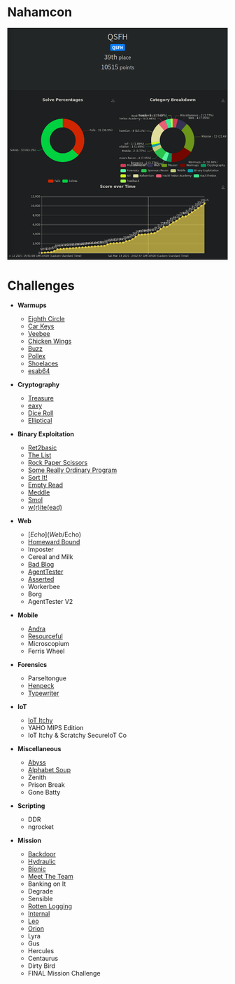 # Nahamcon 
![ranking](ranking.png)

# Challenges
- <b>Warmups</b>
  - [Eighth Circle](warmups/EighthCircle)
  - [Car Keys](warmups/CarKeys)
  - [Veebee](warmups/Veebee)
  - [Chicken Wings](warmups/ChickenWings)
  - [Buzz](warmups/Buzz)
  - [Pollex](warmups/Pollex)
  - [Shoelaces](warmups/Shoelaces)
  - [esab64](warmups/esab64)

- <b>Cryptography</b>
  - [Treasure](Crypto/Treasure)
  - [eaxy](Crypto/eaxy)
  - [Dice Roll](Crypto/DiceRoll)
  - [Elliptical](Crypto/Elliptical)

- <b>Binary Exploitation</b>
  - [Ret2basic](BinaryExploitation/Ret2basic)
  - [The List](BinaryExploitation/TheList)
  - [Rock Paper Scissors](BinaryExploitation/RockPaperScissors)
  - [Some Really Ordinary Program](BinaryExploitation/SomeReallyOrdinaryProgram)
  - [Sort It!](BinaryExploitation/SortIt)
  - [Empty Read](BinaryExploitation/EmptyRead)
  - [Meddle](BinaryExploitation/Meddle)
  - [Smol](BinaryExploitation/Smol)
  - [w(r)ite(ead)](BinaryExploitation/writeead)

- <b>Web</b>
  - [$Echo](Web/$Echo)
  - [Homeward Bound](Web/HomewardBound)
  - Imposter
  - Cereal and Milk
  - [Bad Blog](Web/BadBlog)
  - [AgentTester](Web/AgentTester)
  - [Asserted](Web/Asserted)
  - Workerbee
  - Borg
  - AgentTester V2
 
- <b>Mobile</b>
  - [Andra](Mobile/Andra)
  - [Resourceful](Mobile/Resourceful)
  - Microscopium
  - Ferris Wheel

- <b>Forensics</b>
  - Parseltongue
  - [Henpeck](Forensics/Henpeck)
  - [Typewriter](Forensics/Typewriter)

- <b>IoT</b>
  - [IoT Itchy](IoT/IoTItchy)
  - YAHO MIPS Edition
  - IoT Itchy & Scratchy SecureIoT Co

- <b>Miscellaneous</b>
  - [Abyss](Misc/Abyss)
  - [Alphabet Soup](Misc/AlphabetSoup)
  - Zenith
  - Prison Break
  - Gone Batty

- <b>Scripting</b>
  - DDR
  - ngrocket

- <b>Mission</b>
  - [Backdoor](Mission/Backdoor)
  - [Hydraulic](Mission/Hydraulic)
  - [Bionic](Mission/Bionic)
  - [Meet The Team](Mission/MeetTheTeam)
  - Banking on It
  - Degrade
  - Sensible
  - [Rotten Logging](Mission/RottenLogging)
  - [Internal](Mission/Internal)
  - [Leo](Mission/Leo)
  - [Orion](Mission/Orion)
  - Lyra
  - Gus
  - Hercules
  - Centaurus
  - Dirty Bird
  - FINAL Mission Challenge
